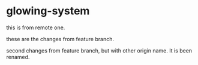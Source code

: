 # glowing-system

this is from remote one.

these are the changes from feature branch.


second changes from feature branch, but with other origin name. It is been renamed.
